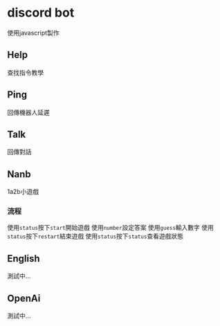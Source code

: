 # discord bot
使用javascript製作
## Help
查找指令教學
## Ping
回傳機器人延遲
## Talk
回傳對話
## Nanb
1a2b小遊戲
### 流程
使用`status`按下`start`開始遊戲
使用`number`設定答案
使用`guess`輸入數字
使用`status`按下`restart`結束遊戲
使用`status`按下`status`查看遊戲狀態
## English
測試中...
## OpenAi
測試中...